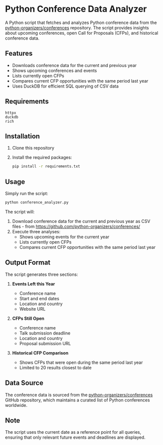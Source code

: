 # Python Conference Data Analyzer

A Python script that fetches and analyzes Python conference data from the [python-organizers/conferences](https://github.com/python-organizers/conferences) repository. The script provides insights about upcoming conferences, open Call for Proposals (CFPs), and historical conference data.

## Features

- Downloads conference data for the current and previous year
- Shows upcoming conferences and events
- Lists currently open CFPs
- Compares current CFP opportunities with the same period last year
- Uses DuckDB for efficient SQL querying of CSV data

## Requirements

```
httpx
duckdb
rich
```

## Installation

1. Clone this repository
2. Install the required packages:

   ```bash
   pip install -r requirements.txt
   ```

## Usage

Simply run the script:

```bash
python conference_analyzer.py
```

The script will:

1. Download conference data for the current and previous year as CSV files - from <https://github.com/python-organizers/conferences/>
2. Execute three analyses:
   - Shows upcoming events for the current year
   - Lists currently open CFPs
   - Compares current CFP opportunities with the same period last year

## Output Format

The script generates three sections:

1. **Events Left this Year**

   - Conference name
   - Start and end dates
   - Location and country
   - Website URL

2. **CFPs Still Open**

   - Conference name
   - Talk submission deadline
   - Location and country
   - Proposal submission URL

3. **Historical CFP Comparison**
   - Shows CFPs that were open during the same period last year
   - Limited to 20 results closest to date

## Data Source

The conference data is sourced from the [python-organizers/conferences](https://github.com/python-organizers/conferences) GitHub repository, which maintains a curated list of Python conferences worldwide.

## Note

The script uses the current date as a reference point for all queries, ensuring that only relevant future events and deadlines are displayed.
